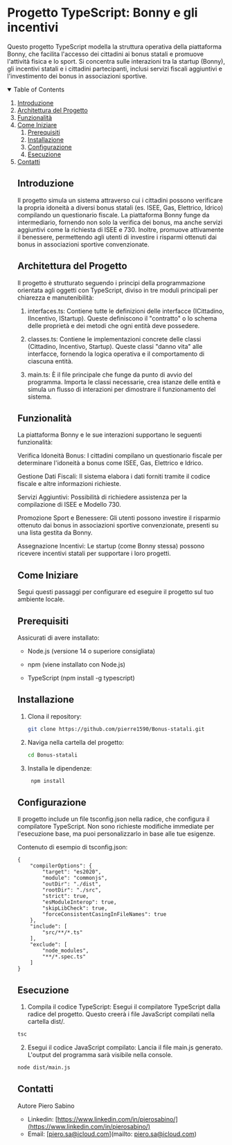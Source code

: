 # Progetto TypeScript: Bonny e gli incentivi
Questo progetto TypeScript modella la struttura operativa della piattaforma Bonny, che facilita l'accesso dei cittadini ai bonus statali e promuove l'attività fisica e lo sport. Si concentra sulle interazioni tra la startup (Bonny), gli incentivi statali e i cittadini partecipanti, inclusi servizi fiscali aggiuntivi e l'investimento dei bonus in associazioni sportive.

<details open='open'>
   <summary>Table of Contents</summary>
   <ol>
        <li>
            <a href='#introduzione'>
                Introduzione
            </a>
        </li>
        <li>
            <a href='#architettura-del-progetto'>
                Architettura del Progetto
            </a>
        </li>
        <li>
            <a href='#funzionalità'>
                Funzionalità
            </a>
        </li>
        <li>
            <a href='Come iniziare'>
                Come Iniziare
            </a>
            <ol>
                <li>
                    <a href='#prerequisiti'>
                        Prerequisiti
                    </a>
                </li>
                <li>
                    <a href='#installazione'>
                        Installazione
                    </a>
                </li>
                <li>
                    <a href='#configurazione'>
                        Configurazione
                    </a>
                </li>
                <li>
                    <a href='#esecuzione'>
                        Esecuzione
                    </a>
                </li>
                </ol>
        </li>
        <li>
            <a href='#contatti'>
                Contatti
            </a>


## Introduzione
Il progetto simula un sistema attraverso cui i cittadini possono verificare la propria idoneità a diversi bonus statali (es. ISEE, Gas, Elettrico, Idrico) compilando un questionario fiscale. La piattaforma Bonny funge da intermediario, fornendo non solo la verifica dei bonus, ma anche servizi aggiuntivi come la richiesta di ISEE e 730. Inoltre, promuove attivamente il benessere, permettendo agli utenti di investire i risparmi ottenuti dai bonus in associazioni sportive convenzionate.

## Architettura del Progetto
Il progetto è strutturato seguendo i principi della programmazione orientata agli oggetti con TypeScript, diviso in tre moduli principali per chiarezza e manutenibilità:

1. interfaces.ts: Contiene tutte le definizioni delle interfacce (ICittadino, IIncentivo, IStartup). Queste definiscono il "contratto" o lo schema delle proprietà e dei metodi che ogni entità deve possedere.

2. classes.ts: Contiene le implementazioni concrete delle classi (Cittadino, Incentivo, Startup). Queste classi "danno vita" alle interfacce, fornendo la logica operativa e il comportamento di ciascuna entità.

3. main.ts: È il file principale che funge da punto di avvio del programma. Importa le classi necessarie, crea istanze delle entità e simula un flusso di interazioni per dimostrare il funzionamento del sistema.

## Funzionalità
La piattaforma Bonny e le sue interazioni supportano le seguenti funzionalità:

Verifica Idoneità Bonus: I cittadini compilano un questionario fiscale per determinare l'idoneità a bonus come ISEE, Gas, Elettrico e Idrico.

Gestione Dati Fiscali: Il sistema elabora i dati forniti tramite il codice fiscale e altre informazioni richieste.

Servizi Aggiuntivi: Possibilità di richiedere assistenza per la compilazione di ISEE e Modello 730.

Promozione Sport e Benessere: Gli utenti possono investire il risparmio ottenuto dai bonus in associazioni sportive convenzionate, presenti su una lista gestita da Bonny.

Assegnazione Incentivi: Le startup (come Bonny stessa) possono ricevere incentivi statali per supportare i loro progetti.

## Come Iniziare
Segui questi passaggi per configurare ed eseguire il progetto sul tuo ambiente locale.

## Prerequisiti
Assicurati di avere installato:

- Node.js (versione 14 o superiore consigliata)

- npm (viene installato con Node.js)

- TypeScript (npm install -g typescript)

## Installazione
1. Clona il repository:
   ```bash
   git clone https://github.com/pierre1590/Bonus-statali.git
    ```

2. Naviga nella cartella del progetto:
   ```bash
   cd Bonus-statali
   ```

3. Installa le dipendenze:
   ```bash
    npm install
    ```

## Configurazione
Il progetto include un file tsconfig.json nella radice, che configura il compilatore TypeScript. Non sono richieste modifiche immediate per l'esecuzione base, ma puoi personalizzarlo in base alle tue esigenze.

Contenuto di esempio di tsconfig.json:
```
{
    "compilerOptions": {
        "target": "es2020",
        "module": "commonjs",
        "outDir": "./dist",
        "rootDir": "./src",
        "strict": true,
        "esModuleInterop": true,
        "skipLibCheck": true,
        "forceConsistentCasingInFileNames": true
    },
    "include": [
        "src/**/*.ts"
    ],
    "exclude": [
        "node_modules",
        "**/*.spec.ts"
    ]
}
```

## Esecuzione
1. Compila il codice TypeScript:
Esegui il compilatore TypeScript dalla radice del progetto. Questo creerà i file JavaScript compilati nella cartella dist/.
```bash
tsc
```
2. Esegui il codice JavaScript compilato:
Lancia il file main.js generato. L'output del programma sarà visibile nella console.

```bash
node dist/main.js
``` 

## Contatti
Autore Piero Sabino
- Linkedin: [https://www.linkedin.com/in/pierosabino/](https://www.linkedin.com/in/pierosabino/)
- Email: [piero.sa@icloud.com](mailto:
    piero.sa@icloud.com)